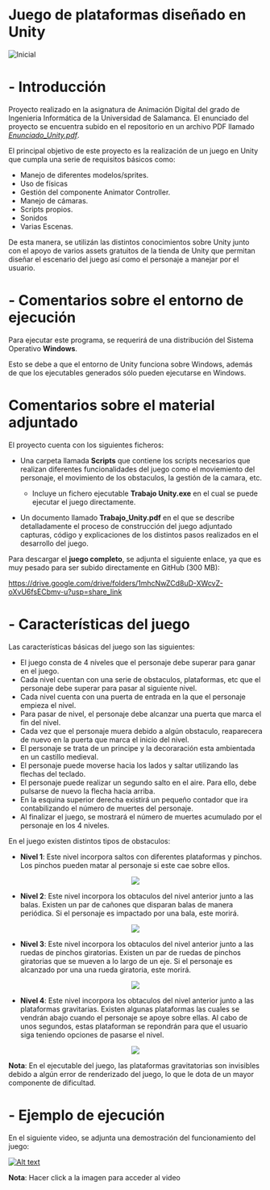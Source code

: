 # Juego de plataformas diseñado en Unity

![Inicial](https://github.com/rmelgo/Anim-Juego-plataformas-Unity/assets/145989723/46bfb3bb-d0da-4e67-84c0-588a5a4ed426)

# - Introducción

Proyecto realizado en la asignatura de Animación Digital del grado de Ingenieria Informática de la Universidad de Salamanca. El enunciado del proyecto se encuentra subido en el repositorio en un archivo PDF llamado <a href="https://github.com/rmelgo/ANIM-Juego-plataformas-Unity/blob/main/Enunciado%20Unity.pdf" target="_blank">*Enunciado_Unity.pdf*</a>.

El principal objetivo de este proyecto es la realización de un juego en Unity que cumpla una serie de requisitos básicos como:
- Manejo de diferentes modelos/sprites. 
- Uso de físicas 
- Gestión del componente Animator Controller. 
- Manejo de cámaras. 
- Scripts propios. 
- Sonidos 
- Varias Escenas. 

De esta manera, se utilizán las distintos conocimientos sobre Unity junto con el apoyo de varios assets gratuitos de la tienda de Unity que permitan diseñar el escenario del juego así como el personaje a manejar por el usuario.

# - Comentarios sobre el entorno de ejecución

Para ejecutar este programa, se requerirá de una distribución del Sistema Operativo **Windows**.    

Esto se debe a que el entorno de Unity funciona sobre Windows, además de que los ejecutables generados sólo pueden ejecutarse en Windows.

# Comentarios sobre el material adjuntado

El proyecto cuenta con los siguientes ficheros:

- Una carpeta llamada **Scripts** que contiene los scripts necesarios que realizan diferentes funcionalidades del juego como el moviemiento del personaje, el movimiento de los obstaculos, la gestión de la camara, etc.
  
  - Incluye un fichero ejecutable **Trabajo Unity.exe** en el cual se puede ejecutar el juego directamente.
  
- Un documento llamado **Trabajo_Unity.pdf** en el que se describe detalladamente el proceso de construcción del juego adjuntado capturas, código y explicaciones de los distintos pasos realizados en el desarrollo del juego.

Para descargar el **juego completo**, se adjunta el siguiente enlace, ya que es muy pesado para ser subido directamente en GitHub (300 MB):

https://drive.google.com/drive/folders/1mhcNwZCd8uD-XWcvZ-oXvU6fsECbmv-u?usp=share_link

# - Características del juego

Las características básicas del juego son las siguientes:

- El juego consta de 4 níveles que el personaje debe superar para ganar en el juego.
- Cada nivel cuentan con una serie de obstaculos, plataformas, etc que el personaje debe superar para pasar al siguiente nivel.
- Cada nivel cuenta con una puerta de entrada en la que el personaje empieza el nivel.
- Para pasar de nivel, el personaje debe alcanzar una puerta que marca el fin del nivel.
- Cada vez que el personaje muera debido a algún obstaculo, reaparecera de nuevo en la puerta que marca el inicio del nivel.
- El personaje se trata de un principe y la decoraración esta ambientada en un castillo medieval.
- El personaje puede moverse hacia los lados y saltar utilizando las flechas del teclado.
- El personaje puede realizar un segundo salto en el aire. Para ello, debe pulsarse de nuevo la flecha hacia arriba.
- En la esquina superior derecha existirá un pequeño contador que ira contabilizando el número de muertes del personaje.
- Al finalizar el juego, se mostrará el número de muertes acumulado por el personaje en los 4 niveles.

En el juego existen distintos tipos de obstaculos:

- **Nivel 1**: Este nivel incorpora saltos con diferentes plataformas y pinchos. Los pinchos pueden matar al personaje si este cae sobre ellos.

<p align="center">
  <img src="https://github.com/rmelgo/Anim-Juego-plataformas-Unity/assets/145989723/a2246b7a-25c8-47a5-83c5-a7929b63a802">
</p>

- **Nivel 2**: Este nivel incorpora los obtaculos del nivel anterior junto a las balas. Existen un par de cañones que disparan balas de manera periódica. Si el personaje es impactado por una bala, este morirá.

<p align="center">
  <img src="https://github.com/rmelgo/Anim-Juego-plataformas-Unity/assets/145989723/323c0643-e15d-4711-be4d-efe349e2069b">
</p>

- **Nivel 3**: Este nivel incorpora los obtaculos del nivel anterior junto a las ruedas de pinchos giratorias. Existen un par de ruedas de pinchos giratorias que se mueven a lo largo de un eje. Si el personaje es alcanzado por una una rueda giratoria, este morirá.

<p align="center">
  <img src="https://github.com/rmelgo/Anim-Juego-plataformas-Unity/assets/145989723/e47d013f-3314-4345-9ace-d59c85a1d9f2">
</p>

- **Nivel 4**: Este nivel incorpora los obtaculos del nivel anterior junto a las plataformas gravitarias. Existen algunas plataformas las cuales se vendrán abajo cuando el personaje se apoye sobre ellas. Al cabo de unos segundos, estas plataforman se repondrán para que el usuario siga teniendo opciones de pasarse el nivel.

<p align="center">
  <img src="https://github.com/rmelgo/Anim-Juego-plataformas-Unity/assets/145989723/bdc9ce65-2894-46e1-9cec-f9dc885f5198">
</p>

**Nota**: En el ejecutable del juego, las plataformas gravitatorias son invisibles debido a algún error de renderizado del juego, lo que le dota de un mayor componente de dificultad.

# - Ejemplo de ejecución

En el siguiente video, se adjunta una demostración del funcionamiento del juego:

[![Alt text](https://github.com/rmelgo/Anim-Juego-plataformas-Unity/assets/145989723/5e599318-b9c3-4fa1-a284-6ff5d71dc095)](https://youtu.be/B2mdTjsnM7k)

**Nota**: Hacer click a la imagen para acceder al video
